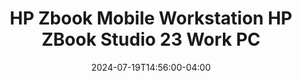 ---
#Required - don't alter
type: ecosystem-catalog

#Required
date: 2024-07-19T14:56:00-04:00

#Required
title: "HP Zbook Mobile Workstation HP ZBook Studio 23 Work PC"

#Required
image: "/images/ec/hp-logo.png"

#Required
shortTitle: "ZBook Studio 12"

#Required
provider: "HP Inc."

#Optional
system: "Laptop"

#Optional
specsLink: "https://www.google.com"

#Optional
supportLink: "https://www.google.com"

#Optional - If not provided no button will be rendered
buttonLink: "https://www.google.com"

# The data contained here will be displayed in a key -> value table
# under overview.  If it is removed no overview section will display
overview_collection:
- key: "CPU"
  value: "Intel Xeon"
- key: "RAM"
  value: "DDR4 4/8GB"
- key: "STORAGE"
  value: "128GB eMMC"
- key: "FEATURE"
  value: "It runs software!"



certification_collection:
  - name: "AlmaLinux 9"
    certified: 1
    architecture: "x86_64"
    compute:
      name: "Compute"
      level: 9.0
      features:
        - "CPU Core Performance Counters": "9.4+"
        - "HDMI Audio Playback": "9.4+"
        - "22 x Max Logical CPU": "9.4+"
        - "Stereo Audio Playback": "9.4+"
        - "Stereo Audio Record": "9.4+"
        - "System Controlled Scaling": "9.4+"
        - "System Memory": "9.4+"
        - "Thunderbolt 4": "9.4+"
        - "1 x USB 3 (5 Gigabit) Ports": "9.4+"
        - "1 x USB C (10 Gigabit) Ports": "9.4+"
        - "Uncore Performance Counters": "9.4+"
        - "Virtual Machine (Host)": "9.4+"
    management:
      name: "Management"
      level: 9.0
      features:
        - "Basic GPU Graphics": "9.4+"
        - "Battery Monitoring": "9.4+"
        - "Fingerprint Reader": "9.4+"
        - "LCD Backlight Control": "9.4+"
        - "Suspend on lid": "9.4+"
        - "Suspend to disk": "9.4+"
        - "Suspend to idle": "9.4+"
        - "Suspend to idle on Fn": "9.4+"
        - "Suspend to memory": "9.4+"
        - "Suspend to memory on Fn": "9.4+"
    network:
      name: "Network"
      level: 9.0
      features:
        - "Bluetooth 5.x": "9.4+"
        - "WiFi 6": "9.4+"
    storage:
      name: "Storage"
      level: 9.0
      features:
        - "M.2 NVME": "9.4+"
        - "PCIe SD Card Reader": "9.4+"

  - name: "AlmaLinux 8"
    certified: 0
    architecture: "x86_64"
    compute:
      name: "Compute"
      level: 8.0
      features:
        - "CPU Core Performance Counters": "8.4+"
        - "HDMI Audio Playback": "8.4+"
    management:
      name: "Management"
      level: 8.0
      features:
        - "Basic GPU Graphics": "8.4+"
        - "Battery Monitoring": "8.4+"
    network:
      name: "Network"
      level: 8.0
      features:
        - "Bluetooth 5.x": "8.4+"
        - "WiFi 6": "8.4+"
    storage:
      name: "Storage"
      level: 9.0
      features:
        - "M.2 NVME": "9.4+"
        - "PCIe SD Card Reader": "9.4+"


#Begin Search metadata
searchTitle: "ZBook Studio 24"
searchDesc: "The innovative ZBook, is innovative!"
es_collection: 
  type: ["CPU Collection", "Component"]
  provider: "HP Inc."
  platform: "AlmaLinux"
  certified-for: "AlmaLinux 9"
  architecture: "x64"
  network: "2 Gigabit Ethernet"
  management: "Accelerated GPU Graphics"
  compute: "CPU Pinning"
  storage: "Blu-ray"
---